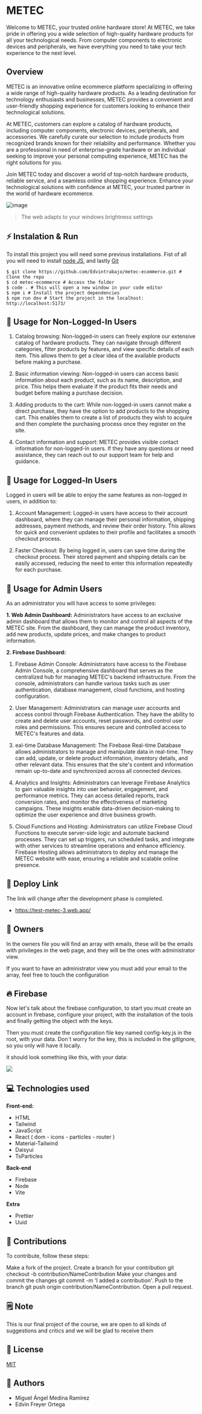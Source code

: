 # METEC

Welcome to METEC, your trusted online hardware store! At METEC, we take pride in offering you a wide selection of high-quality hardware products for all your technological needs. From computer components to electronic devices and peripherals, we have everything you need to take your tech experience to the next level.

## Overview
METEC is an innovative online ecommerce platform specializing in offering a wide range of high-quality hardware products. As a leading destination for technology enthusiasts and businesses, METEC provides a convenient and user-friendly shopping experience for customers looking to enhance their technological solutions.

At METEC, customers can explore a catalog of hardware products, including computer components, electronic devices, peripherals, and accessories. We carefully curate our selection to include products from recognized brands known for their reliability and performance. Whether you are a professional in need of enterprise-grade hardware or an individual seeking to improve your personal computing experience, METEC has the right solutions for you.

Join METEC today and discover a world of top-notch hardware products, reliable service, and a seamless online shopping experience. Enhance your technological solutions with confidence at METEC, your trusted partner in the world of hardware ecommerce.

![image](https://github.com/Edvintrabajo/metec-ecommerce/assets/90867675/99d4fd64-c45d-48e9-89fd-41a24a5fc659)

> The web adapts to your windows brightness settings

## ⚡️ Instalation & Run
To install this project you will need some previous installations.
Fist of all you will need to install [node JS](https://nodejs.org/en), and lastly [Git](https://git-scm.com/book/en/v2/Getting-Started-Installing-Git)

```shell
$ git clone https://github.com/Edvintrabajo/metec-ecommerce.git # Clone the repo
$ cd metec-ecommerce # Access the folder
$ code . # This will open a new window in your code editor 
$ npm i # Install the project dependencies
$ npm run dev # Start the project in the localhost: http://localhost:5173/
```


## 🤚 Usage for Non-Logged-In Users

1. Catalog browsing: Non-logged-in users can freely explore our extensive catalog of hardware products. They can navigate through different categories, filter products by features, and view specific details of each item. This allows them to get a clear idea of the available products before making a purchase.

2. Basic information viewing: Non-logged-in users can access basic information about each product, such as its name, description, and price. This helps them evaluate if the product fits their needs and budget before making a purchase decision.

3. Adding products to the cart: While non-logged-in users cannot make a direct purchase, they have the option to add products to the shopping cart. This enables them to create a list of products they wish to acquire and then complete the purchasing process once they register on the site.

4. Contact information and support: METEC provides visible contact information for non-logged-in users. If they have any questions or need assistance, they can reach out to our support team for help and guidance.

## 👋 Usage for Logged-In Users

Logged in users will be able to enjoy the same features as non-logged in users, in addition to:

1. Account Management: Logged-in users have access to their account dashboard, where they can manage their personal information, shipping addresses, payment methods, and review their order history. This allows for quick and convenient updates to their profile and facilitates a smooth checkout process.

2. Faster Checkout: By being logged in, users can save time during the checkout process. Their stored payment and shipping details can be easily accessed, reducing the need to enter this information repeatedly for each purchase.

## 👮 Usage for Admin Users
As an administrator you will have access to some privileges:

**1. Web Admin Dashboard:** Administrators have access to an exclusive admin dashboard that allows them to monitor and control all aspects of the METEC site. From the dashboard, they can manage the product inventory, add new products, update prices, and make changes to product information.

**2. Firebase Dashboard:**
1. Firebase Admin Console: Administrators have access to the Firebase Admin Console, a comprehensive dashboard that serves as the centralized hub for managing METEC's backend infrastructure. From the console, administrators can handle various tasks such as user authentication, database management, cloud functions, and hosting configuration.

2. User Management: Administrators can manage user accounts and access control through Firebase Authentication. They have the ability to create and delete user accounts, reset passwords, and control user roles and permissions. This ensures secure and controlled access to METEC's features and data.

3. eal-time Database Management: The Firebase Real-time Database allows administrators to manage and manipulate data in real-time. They can add, update, or delete product information, inventory details, and other relevant data. This ensures that the site's content and information remain up-to-date and synchronized across all connected devices.

4. Analytics and Insights: Administrators can leverage Firebase Analytics to gain valuable insights into user behavior, engagement, and performance metrics. They can access detailed reports, track conversion rates, and monitor the effectiveness of marketing campaigns. These insights enable data-driven decision-making to optimize the user experience and drive business growth.

5. Cloud Functions and Hosting: Administrators can utilize Firebase Cloud Functions to execute server-side logic and automate backend processes. They can set up triggers, run scheduled tasks, and integrate with other services to streamline operations and enhance efficiency. Firebase Hosting allows administrators to deploy and manage the METEC website with ease, ensuring a reliable and scalable online presence. 

## 🔗 Deploy Link 
The link will change after the development phase is completed.
- https://test-metec-3.web.app/

## 💸 Owners
In the owners file you will find an array with emails, these will be the emails with privileges in the web page, and they will be the ones with administrator view.

If you want to have an administrator view you must add your email to the array, feel free to touch the configuration

## 🔥 Firebase
Now let's talk about the firebase configuration, to start you must create an account in firebase, configure your project, with the installation of the tools and finally getting the object with the keys. 

Then you must create the configuration file key named config-key.js in the root, with your data.
Don´t worry for the key, this is included in the gitIgnore, so you only will have it locally.

it should look something like this, with your data:

![](https://hackmd.io/_uploads/rJbPHHCVn.png)

## 💻 Technologies used
**Front-end:**
* HTML
* Tailwind
* JavaScript
* React ( dom - icons - particles - router )
* Material-Tailwind
* Daisyui
* TsParticles

**Back-end**
* Firebase
* Node
* Vite

**Extra**
* Prettier
* Uuid

## 🤝 Contributions
To contribute, follow these steps:

Make a fork of the project.
Create a branch for your contribution git checkout -b contribution/NameContribution
Make your changes and commit the changes git commit -m 'I added a contribution'.
Push to the branch git push origin contribution/NameContribution.
Open a pull request.

## 🗒️ Note
This is our final project of the course, we are open to all kinds of suggestions and critics and we will be glad to receive them 

## 📜 License
[MIT](https://choosealicense.com/licenses/mit/)

## 🤖 Authors
- Miguel Ángel Medina Ramírez
- Edvin Freyer Ortega
